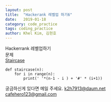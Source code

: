 ```yaml
---
layout: post
title:  "Hackerank 레벨업 하기6"
date:   2019-01-18
category: code_practice
tags: coding_practice
author: Khel Kim, 김현호
---
```


Hackerrank 레벨업하기  
문제  
[Staircase](https://www.hackerrank.com/challenges/staircase/problem)

~~~
def staircase(n):
    for i in range(n):
        print(' '*(n-1 - i ) + '#' * (i+1))
~~~

궁금하신게 있다면 메일 주세요.
k2h7913@daum.net  
cafehero123@gmail.com
